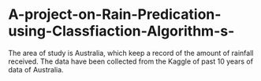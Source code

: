 # A-project-on-Rain-Predication-using-Classfiaction-Algorithm-s-
The area of study is Australia, which keep a record of the amount of rainfall received. The data have been collected from the Kaggle of past 10 years of data of Australia.
